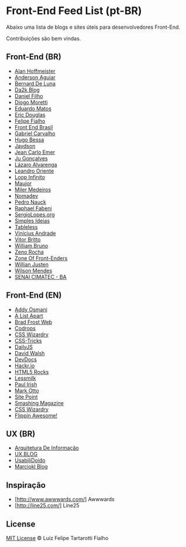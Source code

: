 Front-End Feed List (pt-BR)
=========

Abaixo uma lista de blogs e sites úteis para desenvolvedores Front-End.

Contribuições são bem vindas.

## Front-End (BR)

* [Alan Hoffmeister](http://alanhoff.com/)
* [Anderson Aguiar](http://andersonaguiar.com.br/)
* [Bernard De Luna](http://bernarddeluna.com/)
* [Da2k Blog](http://blog.da2k.com.br/)
* [Daniel Filho](http://damniel.com/)
* [Diogo Moretti](http://diogo.nu/)
* [Eduardo Matos](http://eduardomatos.me/)
* [Eric Douglas](http://ericdouglas.github.io/)
* [Felipe Fialho](http://www.felipefialho.com/)
* [Front End Brasil](http://www.frontendbrasil.com.br/)
* [Gabriel Carvalho](http://www.carvalhoweb.com/)
* [Hugo Bessa](http://www.hugobessa.com.br)
* [Jaydson](http://jaydson.org/)
* [Jean Carlo Emer](http://jcemer.com/)
* [Ju Gonçalves](http://jugoncalv.es/blog/)
* [Lázaro Alvarenga](http://alvarenga.herokuapp.com/)
* [Leandro Oriente](http://leandrooriente.com/)
* [Loop Infinito](http://loopinfinito.com.br/)
* [Maujor](http://www.maujor.com/)
* [Miler Medeiros](http://blog.millermedeiros.com/)
* [Nomadev](http://nomadev.com.br/)
* [Pedro Nauck](http://pedronauck.com/)
* [Raphael Fabeni](http://www.raphaelfabeni.com.br/blog)
* [SergioLopes.org](http://sergiolopes.org/)
* [Simples Ideias](http://simplesideias.com.br/)
* [Tableless](http://tableless.com.br/)
* [Vinícius Andrade](http://vicnicius.github.io/)
* [Vitor Britto](http://www.vitorbritto.com.br/blog)
* [William Bruno](http://wbruno.com.br/)
* [Zeno Rocha](http://zenorocha.com/blog)
* [Zone Of Front-Enders](http://zofe.com.br/)
* [Willian Justen](http://willianjusten.com.br/)
* [Wilson Mendes](http://willmendesneto.github.io/)
* [SENAI CIMATEC - BA](http://softwaresenai.github.io/)

## Front-End (EN)

* [Addy Osmani](http://addyosmani.com/blog/)
* [A List Apart](http://alistapart.com/)
* [Brad Frost Web](http://bradfrostweb.com/)
* [Codrops](http://tympanus.net/codrops)
* [CSS Wizardry](http://csswizardry.com/)
* [CSS-Tricks](http://css-tricks.com/)
* [DailyJS](http://dailyjs.com/)
* [David Walsh](http://davidwalsh.name/)
* [DevDocs](http://devdocs.io/)
* [Hackr.io](http://hackr.io/)
* [HTML5 Rocks](http://www.html5rocks.com/)
* [Lessmilk](http://blog.lessmilk.com/)
* [Paul Irish](http://paulirish.com/)
* [Mark Otto](http://markdotto.com/)
* [Site Point](http://www.sitepoint.com/)
* [Smashing Magazine](http://www.smashingmagazine.com/)
* [CSS Wizardry](http://csswizardry.com/)
* [Flippin Awesome!](http://flippinawesome.org/category/web/)

## UX (BR)

* [Arquitetura De Informação](http://arquiteturadeinformacao.com/)
* [UX.BLOG](http://www.uxdesign.blog.br/)
* [UsabiliDoido](http://usabilidoido.com.br/)
* [Marciokl Blog](http://marciokl.com/blog/)

## Inspiração

* [http://www.awwwards.com/] Awwwards
* [http://line25.com/] Line25

## License

[MIT License](http://felipefialho.mit-license.org/) © Luiz Felipe Tartarotti Fialho
